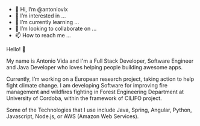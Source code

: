 - 👋 Hi, I’m @antoniovlx
- 👀 I’m interested in ...
- 🌱 I’m currently learning ...
- 💞️ I’m looking to collaborate on ...
- 📫 How to reach me ...


Hello! 👋

My name is Antonio Vida and I'm a Full Stack Developer, Software Engineer and Java Developer who loves helping people building awesome apps.

Currently, I’m working on a European research project, taking action to help fight climate change. I am developing Software for improving fire management and wildfires fighting in Forest Engineering Department at University of Cordoba, within the framework of CILIFO project.

Some of the Technologies that I use include Java, Spring, Angular, Python, Javascript, Node.js, or AWS (Amazon Web Services).
